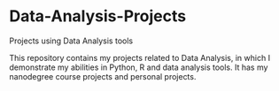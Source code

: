 # Data-Analysis-Projects
Projects using Data Analysis tools

This repository contains my projects related to Data Analysis, in which I demonstrate my abilities in Python, R and data analysis tools. It has my nanodegree course projects and personal projects.
